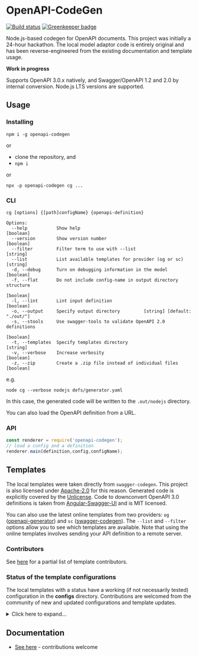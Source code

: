 # OpenAPI-CodeGen

[![Build status](https://travis-ci.org/Mermade/openapi-codegen.svg?branch=master)](https://travis-ci.org/Mermade/openapi-codegen)
[![Greenkeeper badge](https://badges.greenkeeper.io/Mermade/openapi-codegen.svg)](https://greenkeeper.io/)

Node.js-based codegen for OpenAPI documents. This project was initially a 24-hour hackathon. The local model adaptor code is entirely original and has been reverse-engineered from the existing documentation and template usage.

**Work in progress**

Supports OpenAPI 3.0.x natively, and Swagger/OpenAPI 1.2 and 2.0 by internal conversion. Node.js LTS versions are supported.

## Usage

### Installing

`npm i -g openapi-codegen`

or

* clone the repository, and
* `npm i`

or

`npx -p openapi-codegen cg ...`

### CLI

```
cg [options] {[path]configName} {openapi-definition}

Options:
  --help           Show help                                           [boolean]
  --version        Show version number                                 [boolean]
  --filter         Filter term to use with --list                       [string]
  --list           List available templates for provider (og or sc)     [string]
  -d, --debug      Turn on debugging information in the model          [boolean]
  -f, --flat       Do not include config-name in output directory structure
                                                                       [boolean]
  -l, --lint       Lint input definition                               [boolean]
  -o, --output     Specify output directory         [string] [default: "./out/"]
  -s, --stools     Use swagger-tools to validate OpenAPI 2.0 definitions
                                                                       [boolean]
  -t, --templates  Specify templates directory                          [string]
  -v, --verbose    Increase verbosity                                  [boolean]
  -z, --zip        Create a .zip file instead of individual files      [boolean]
```

e.g.

```
node cg --verbose nodejs defs/generator.yaml
```

In this case, the generated code will be written to the `.out/nodejs` directory.

You can also load the OpenAPI definition from a URL.

### API

```javascript
const renderer = require('openapi-codegen');
// load a config and a definition
renderer.main(definition,config,configName);
```

## Templates

The local templates were taken directly from `swagger-codegen`. This project is also licensed under [Apache-2.0](LICENSE) for this reason. Generated code is explicitly covered by the [Unlicense](templates/_common/UNLICENSE). Code to downconvert OpenAPI 3.0 definitions is taken from [Angular-Swagger-UI](https://github.com/Orange-OpenSource/angular-swagger-ui) and is MIT licensed.

You can also use the latest online templates from two providers: `og` ([openapi-generator](https://github.com/OpenAPITools/openapi-generator)) and `sc` ([swagger-codegen](https://github.com/swagger-api/swagger-codegen)). The `--list` and `--filter` options allow you to see which templates are available. Note that using the online templates involves sending your API definition to a remote server.

### Contributors

See [here](https://github.com/swagger-api/swagger-codegen#template-creator) for a partial list of template contributors.

### Status of the template configurations

The local templates with a status have a working (if not necessarily tested) configuration in the **configs** directory. Contributions are welcomed from the community of new and updated configurations and template updates.

<details>
<summary>Click here to expand...</summary>

|Template|Type|Status|README|Authors (TODO)|Config Maintainer|
|---|---|---|---|---|---|
|**\_common**|meta| *contains Apache-2.0 and Unlicense licenses*||
|**Ada**|client|**Untested**
|akka-scala||
|android||
|**apache2**|configuration|**needs work**||
|apex||
|aspnetcore||
|**bash**|client|**Syntax ok, needs testing**||@bkryza|@MikeRalphson
|**clojure**|client|**Untested**|
|**codegen**|meta|**Demo only**|||@MikeRalphson
|**confluenceWikiDocs**|documentation|**Tested** with Docker [server](https://hub.docker.com/r/atlassian/confluence-server/)||
|cpprest||
|csharp||
|**csharp-dotnet2**|client|**Untested**||
|dart||
|**debug**|meta|*used for dumping the model state*||@Mermade|@MikeRalphson
|Eiffel||
|elixir||
|**erlang-client**|client|**Untested**||
|erlang-server|server|
|finch||
|flash||
|**flaskConnexion**|server|**Needs testing**||
|**go**|client|**Builds, needs testing**||
|**go-server**|server|**Builds and runs**||
|**Groovy**|?|**untested**||
|haskell-http-client|client||||
|**haskell-servant**|server|**Untested**||
|**htmlDocs**|documentation|*Appears to work*||
|**htmlDocs2**|documentation|*Appears to work, no console errors logged*||
|Java||
|JavaInflector||
|JavaJaxRS||
|JavaPlayFramework||
|**Javascript**|client|**Untested**||
|**Javascript-Closure-Angular**|client|**Untested**
|JavaSpring||
|JavaVertXServer||
|**JMeter**|meta|**Untested**||
|kotlin-client||
|**lua**|client|**Compiles OK**|
|lumen||
|MSF4J||
|nancyfx||
|**nodejs**|server|**tested** :white_check_mark:||@jfiala|@MikeRalphson|
|objc||
|**openapi**|meta|*outputs the input definition (in OpenAPI 3.0.x form)* :white_check_mark:||@Mermade|@MikeRalphson
|perl||
|php||
|**php-silex**|?|**untested**||
|php-symfony||
|pistache-server||
|powershell||
|**python**|client|**needs testing**|||@mpnordland
|qt5cpp||
|r||
|rails5||
|**restbed**|server|**Untested**||
|ruby||
|rust||
|rust-server||
|scala||
|scalatra||
|scalaz|client|**Untested**||
|**sinatra**|server|**Syntax checks OK**||
|**slim**|server|**Untested**||
|**swagger**|meta|*outputs the input definition (in original form if OpenAPI 2.0)* :white_check_mark:||
|**swagger-static**|documentation|**tested** *template modified to include partials*||
|swift||
|swift3||
|swift4||
|tizen||
|typescript-angular||
|typescript-angularjs||
|**typescript-axios**|client|**tested**||jaredpalmer|
|typescript-aurelia||
|**typescript-fetch**|client|**compiles with tsc ok**||
|typescript-jquery||
|**typescript-node**|client|**compiles with tsc ok**||
|undertow||
|**validator**|meta|*uses swagger2openapi's OpenAPI 3.0 validator internally* :white_check_mark:||
|ze-ph|

### New Templates

These templates are examples of how features of OpenAPI Codegen may be used, and best-practices in naming model properties.

|Template|Type|Status|README|Authors|Config Maintainer|
|---|---|---|---|---|---|
|testing.dredd|testing|**In progress**|[README](templates/testing.dredd/README.md.mustache)|@Mermade|@MikeRalphson|
</details>

## Documentation

* [See here](docs/README.md) - contributions welcome

